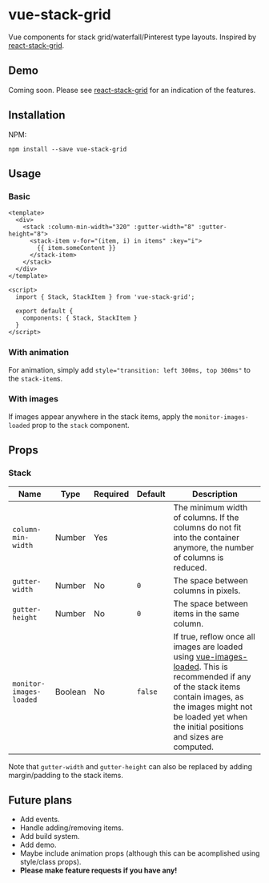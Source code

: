 # vue-stack-grid

Vue components for stack grid/waterfall/Pinterest type layouts. Inspired by [react-stack-grid](https://github.com/tsuyoshiwada/react-stack-grid).

## Demo

Coming soon. Please see [react-stack-grid](https://github.com/tsuyoshiwada/react-stack-grid) for an indication of the features.

## Installation

NPM:

```
npm install --save vue-stack-grid
```

## Usage

### Basic

```vue
<template>
  <div>
    <stack :column-min-width="320" :gutter-width="8" :gutter-height="8">
      <stack-item v-for="(item, i) in items" :key="i">
        {{ item.someContent }}
      </stack-item>
    </stack>
  </div>
</template>

<script>
  import { Stack, StackItem } from 'vue-stack-grid';

  export default {
    components: { Stack, StackItem }
  }
</script>

```

### With animation

For animation, simply add `style="transition: left 300ms, top 300ms"` to the `stack-item`s.

### With images

If images appear anywhere in the stack items, apply the `monitor-images-loaded` prop to the `stack` component.

## Props

### Stack

| Name | Type | Required | Default | Description |
| --- | --- | --- | --- | --- |
| `column-min-width` | Number | Yes | | The minimum width of columns. If the columns do not fit into the container anymore, the number of columns is reduced. |
| `gutter-width` | Number | No | `0` | The space between columns in pixels. |
| `gutter-height` | Number | No | `0` | The space between items in the same column. |
| `monitor-images-loaded` | Boolean | No | `false` | If true, reflow once all images are loaded using [vue-images-loaded](https://github.com/David-Desmaisons/Vue.ImagesLoaded). This is recommended if any of the stack items contain images, as the images might not be loaded yet when the initial positions and sizes are computed. |

Note that `gutter-width` and `gutter-height` can also be replaced by adding margin/padding to the stack items.

## Future plans

 - Add events.
 - Handle adding/removing items.
 - Add build system.
 - Add demo.
 - Maybe include animation props (although this can be acomplished using style/class props).
 - **Please make feature requests if you have any!**
